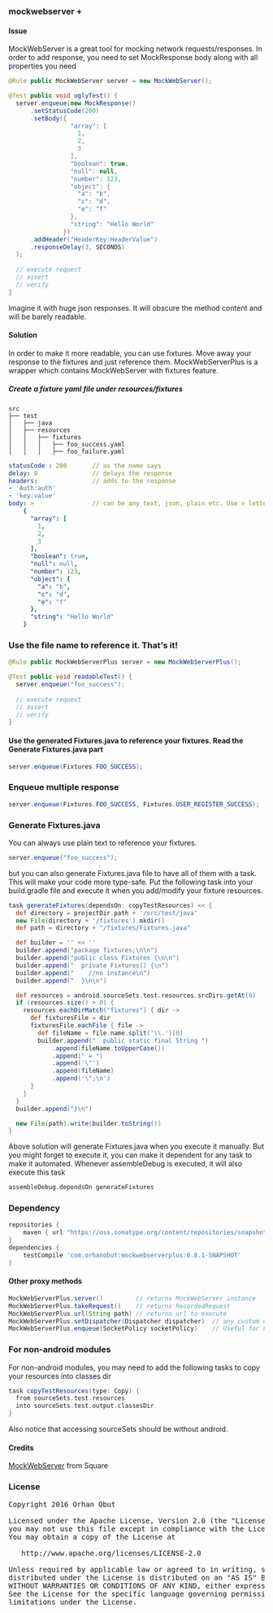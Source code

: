 ### mockwebserver +

#### Issue
MockWebServer is a great tool for mocking network requests/responses.
In order to add response, you need to set MockResponse body along with all
properties you need

```java
@Rule public MockWebServer server = new MockWebServer();

@Test public void uglyTest() {
  server.enqueue(new MockResponse()
      .setStatusCode(200)
      .setBody({
                 "array": [
                   1,
                   2,
                   3
                 ],
                 "boolean": true,
                 "null": null,
                 "number": 123,
                 "object": {
                   "a": "b",
                   "c": "d",
                   "e": "f"
                 },
                 "string": "Hello World"
               })
      .addHeader("HeaderKey:HeaderValue")
      .responseDelay(3, SECONDS)
  );
  
  // execute request
  // assert
  // verify
}
```

Imagine it with huge json responses. It will obscure the method content and will be barely readable.


#### Solution
In order to make it more readable, you can use fixtures. Move away your response to the fixtures and just reference them.
MockWebServerPlus is a wrapper which contains MockWebServer with fixtures feature.

##### Create a fixture yaml file under resources/fixtures

```
src
├── test
│   ├── java
│   ├── resources
│   │   ├── fixtures
│   │   │   ├── foo_success.yaml
│   │   │   ├── foo_failure.yaml
```

```yaml
statusCode : 200       // as the name says
delay: 0               // delays the response
headers:               // adds to the response
- 'Auth:auth'
- 'key:value'
body: >                // can be any text, json, plain etc. Use > letter for scalar text
    {
      "array": [
        1,
        2,
        3
      ],
      "boolean": true,
      "null": null,
      "number": 123,
      "object": {
        "a": "b",
        "c": "d",
        "e": "f"
      },
      "string": "Hello World"
    }
```

### Use the file name to reference it. That's it!

```java
@Rule public MockWebServerPlus server = new MockWebServerPlus();

@Test public void readableTest() {
  server.enqueue("foo_success");
  
  // execute request
  // assert
  // verify
}
```

#### Use the generated Fixtures.java to reference your fixtures. Read the Generate Fixtures.java part
```java
server.enqueue(Fixtures.FOO_SUCCESS);
```

### Enqueue multiple response
```java
server.enqueue(Fixtures.FOO_SUCCESS, Fixtures.USER_REGISTER_SUCCESS);
```

### Generate Fixtures.java
You can always use plain text to reference your fixtures.

```java
server.enqueue("foo_success");
```

but you can also generate Fixtures.java file to have all of them with a task. This will make your code more type-safe.
Put the following task into your build.gradle file and execute it when you add/modify your fixture resources.

```groovy
task generateFixtures(dependsOn: copyTestResources) << {
  def directory = projectDir.path + '/src/test/java'
  new File(directory + '/fixtures').mkdir()
  def path = directory + "/fixtures/Fixtures.java"

  def builder = '' << ''
  builder.append("package fixtures;\n\n")
  builder.append("public class Fixtures {\n\n")
  builder.append("  private Fixtures() {\n")
  builder.append("    //no instance\n")
  builder.append("  }\n\n")

  def resources = android.sourceSets.test.resources.srcDirs.getAt(0)
  if (resources.size() > 0) {
    resources.eachDirMatch("fixtures") { dir ->
      def fixturesFile = dir
      fixturesFile.eachFile { file ->
        def fileName = file.name.split('\\.')[0]
        builder.append("  public static final String ")
            .append(fileName.toUpperCase())
            .append(" = ")
            .append('\"')
            .append(fileName)
            .append('\";\n')
      }
    }
  }
  builder.append("}\n")

  new File(path).write(builder.toString())
}

```

Above solution will generate Fixtures.java when you execute it manually. But you might forget to execute it, you can
make it dependent for any task to make it automated. Whenever assembleDebug is executed, it will also execute this task

```groovy
assembleDebug.dependsOn generateFixtures
```

### Dependency
```groovy
repositories {
    maven { url "https://oss.sonatype.org/content/repositories/snapshots/"}
}
dependencies {
    testCompile 'com.orhanobut:mockwebserverplus:0.8.1-SNAPSHOT'
}
```

#### Other proxy methods
```java
MockWebServerPlus.server()         // returns MockWebServer instance
MockWebServerPlus.takeRequest()    // returns RecordedRequest
MockWebServerPlus.url(String path) // returns url to execute
MockWebServerPlus.setDispatcher(Dispatcher dispatcher)  // any custom dispatcher
MockWebServerPlus.enqueue(SocketPolicy socketPolicy)    // Useful for network errors, such as DISCONNECT etc
```

### For non-android modules
For non-android modules, you may need to add the following tasks to copy your resources into classes dir
```groovy
task copyTestResources(type: Copy) {
  from sourceSets.test.resources
  into sourceSets.test.output.classesDir
}
```

Also notice that accessing sourceSets should be without android.

#### Credits
[MockWebServer](https://github.com/square/okhttp/tree/master/mockwebserver) from Square

### License
<pre>
Copyright 2016 Orhan Obut

Licensed under the Apache License, Version 2.0 (the "License");
you may not use this file except in compliance with the License.
You may obtain a copy of the License at

   http://www.apache.org/licenses/LICENSE-2.0

Unless required by applicable law or agreed to in writing, software
distributed under the License is distributed on an "AS IS" BASIS,
WITHOUT WARRANTIES OR CONDITIONS OF ANY KIND, either express or implied.
See the License for the specific language governing permissions and
limitations under the License.
</pre>

